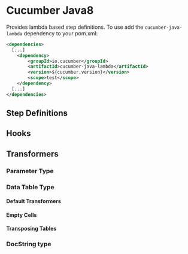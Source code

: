 Cucumber Java8
==============

Provides lambda based step definitions. To use add the `cucumber-java-lambda` dependency to your pom.xml:

```xml
<dependencies>
  [...]
    <dependency>
        <groupId>io.cucumber</groupId>
        <artifactId>cucumber-java-lambda</artifactId>
        <version>${cucumber.version}</version>
        <scope>test</scope>
    </dependency>
  [...]
</dependencies>
```

## Step Definitions

## Hooks
 
## Transformers 

### Parameter Type

### Data Table Type

#### Default Transformers

#### Empty Cells

#### Transposing Tables

### DocString type
